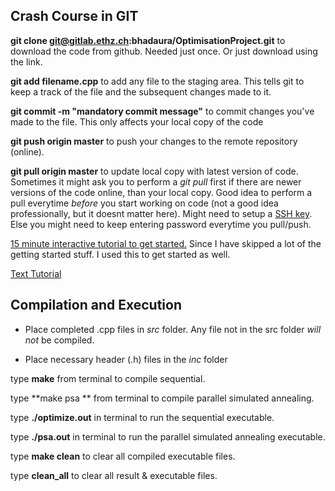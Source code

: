 ## Crash Course in GIT 

**git clone git@gitlab.ethz.ch:bhadaura/OptimisationProject.git** to download 
the code from github. Needed just once. Or just download using the link.

**git add filename.cpp** to add any file to the staging area. This tells git to keep
a track of the file and the subsequent changes made to it. 

**git commit -m "mandatory commit message"** to commit changes you've made to the file. 
This only affects your local copy of the code

**git push origin master** to push your changes to the remote repository (online). 

**git pull origin master** to update local copy with latest version of code. 
Sometimes it might ask you to perform a *git pull* first if there are newer 
versions of the code online, than your local copy. Good idea to perform a pull 
everytime *before* you start working on code (not a good idea professionally, 
but it doesnt matter here). 
Might need to setup a [SSH key](https://gitlab.ethz.ch/profile/keys). 
Else you might need to keep entering password everytime you pull/push.   

[15 minute interactive tutorial to get started.](https://try.github.io/levels/1/challenges/1)
Since I have skipped a lot of the getting started stuff. I used this to get started as well.

[Text Tutorial](https://git-scm.com/docs/gittutorial)

## Compilation and Execution 

* Place completed .cpp files in *src* folder. Any file not in the src folder *will not* be compiled.

* Place necessary header (.h) files in the *inc* folder

type **make** from terminal to compile sequential. 

type **make psa ** from terminal to compile parallel simulated annealing. 

type **./optimize.out** in terminal to run the sequential executable. 

type **./psa.out** in terminal to run the parallel simulated annealing executable. 

type **make clean** to clear all compiled executable files. 

type **clean_all** to clear all result & executable files.    






 